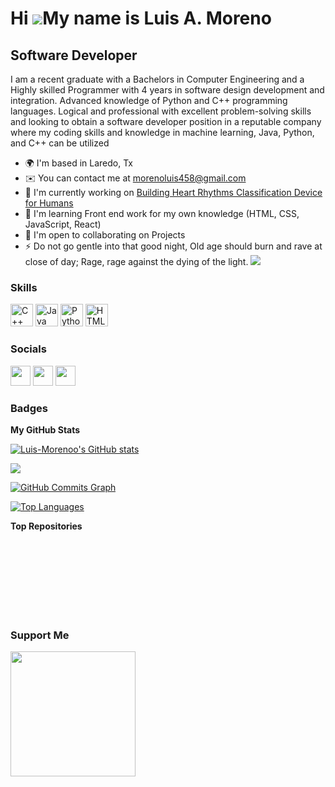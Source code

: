 Hi ![](https://user-images.githubusercontent.com/18350557/176309783-0785949b-9127-417c-8b55-ab5a4333674e.gif)My name is Luis A. Moreno
======================================================================================================================================

Software Developer
------------------

I am a recent graduate with a Bachelors in Computer Engineering and a Highly skilled Programmer with 4 years in software design development and integration. Advanced knowledge of Python and C++ programming languages. Logical and professional with excellent problem-solving skills and looking to obtain a software developer position in a reputable company where my coding skills and knowledge in machine learning, Java, Python, and C++ can be utilized

*   🌍  I'm based in Laredo, Tx
*   ✉️  You can contact me at [morenoluis458@gmail.com](mailto:morenoluis458@gmail.com)
*   🚀  I'm currently working on [Building Heart Rhythms Classification Device for Humans](http://https://www.youtube.com/watch?v=sygftwgjDAM)
*   🧠  I'm learning Front end work for my own knowledge (HTML, CSS, JavaScript, React)
*   🤝  I'm open to collaborating on Projects
*   ⚡  Do not go gentle into that good night, Old age should burn and rave at close of day; Rage, rage against the dying of the light.
<a href="https://www.github.com/Luis-Morenoo" target="_blank" rel="noreferrer"><img
                  src="https://img.shields.io/github/followers/Luis-Morenoo?logo=github&style=for-the-badge&color=0891b2&labelColor=1c1917" /></a>

### Skills 
<p align="left">
<a href="https://docs.microsoft.com/en-us/cpp/?view=msvc-170" target="_blank" rel="noreferrer"><img src="https://raw.githubusercontent.com/danielcranney/readme-generator/main/public/icons/skills/cplusplus-colored.svg" width="36" height="36" alt="C++" /></a>
<a href="https://www.oracle.com/java/" target="_blank" rel="noreferrer"><img src="https://raw.githubusercontent.com/danielcranney/readme-generator/main/public/icons/skills/java-colored.svg" width="36" height="36" alt="Java" /></a>
<a href="https://www.python.org/" target="_blank" rel="noreferrer"><img src="https://raw.githubusercontent.com/danielcranney/readme-generator/main/public/icons/skills/python-colored.svg" width="36" height="36" alt="Python" /></a>
<a href="https://developer.mozilla.org/en-US/docs/Glossary/HTML5" target="_blank" rel="noreferrer"><img src="https://raw.githubusercontent.com/danielcranney/readme-generator/main/public/icons/skills/html5-colored.svg" width="36" height="36" alt="HTML5" /></a>
</p>
                    

### Socials
                  
<p align="left"> <a href="https://www.facebook.com/profile.php?id=100008979723346" target="_blank" rel="noreferrer"><img src="https://raw.githubusercontent.com/danielcranney/readme-generator/main/public/icons/socials/facebook.svg" width="32" height="32" /></a> <a href="https://www.github.com/Luis-Morenoo" target="_blank" rel="noreferrer"><img src="https://raw.githubusercontent.com/danielcranney/readme-generator/main/public/icons/socials/github.svg" width="32" height="32" /></a> <a href="https://www.linkedin.com/in/luis-moreno11" target="_blank" rel="noreferrer"><img src="https://raw.githubusercontent.com/danielcranney/readme-generator/main/public/icons/socials/linkedin.svg" width="32" height="32" /></a></p>

### Badges

<b>My GitHub Stats</b>

<a href="http://www.github.com/Luis-Morenoo"><img src="https://github-readme-stats.vercel.app/api?username=Luis-Morenoo&show_icons=true&hide=&count_private=true&title_color=0891b2&text_color=ffffff&icon_color=0891b2&bg_color=1c1917&hide_border=true&show_icons=true" alt="Luis-Morenoo's GitHub stats" /></a>

<a href="http://www.github.com/Luis-Morenoo"><img src="https://github-readme-streak-stats.herokuapp.com/?user=Luis-Morenoo&stroke=ffffff&background=1c1917&ring=0891b2&fire=0891b2&currStreakNum=ffffff&currStreakLabel=0891b2&sideNums=ffffff&sideLabels=ffffff&dates=ffffff&hide_border=true" /></a>

<a href="http://www.github.com/Luis-Morenoo"><img src="https://github-readme-activity-graph.cyclic.app/graph?username=Luis-Morenoo&bg_color=1c1917&color=ffffff&line=0891b2&point=ffffff&area_color=1c1917&area=true&hide_border=true&custom_title=GitHub%20Commits%20Graph" alt="GitHub Commits Graph" /></a>

<a href="https://github.com/Luis-Morenoo" align="left"><img src="https://github-readme-stats.vercel.app/api/top-langs/?username=Luis-Morenoo&langs_count=10&title_color=0891b2&text_color=ffffff&icon_color=0891b2&bg_color=1c1917&hide_border=true&locale=en&custom_title=Top%20%Languages" alt="Top Languages" /></a>

<b>Top Repositories</b>

<div width="100%" align="center"></div><br /><br /><br /><br /><br /><br /><br />

### Support Me
<a href="https://www.buymeacoffee.com/morenoluisS"><img src="https://cdn.buymeacoffee.com/buttons/v2/default-yellow.png" width="200" /></a>
